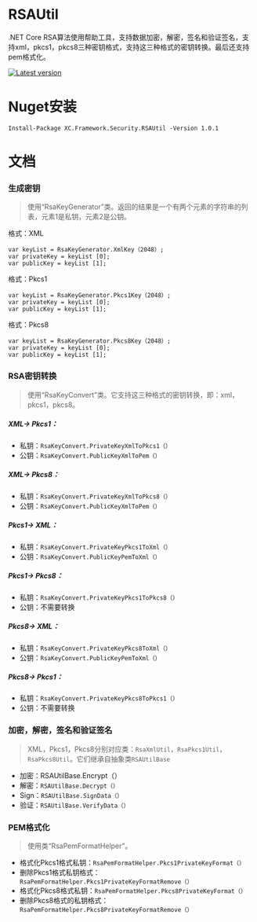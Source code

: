 # RSAUtil
.NET Core RSA算法使用帮助工具，支持数据加密，解密，签名和验证签名，支持xml，pkcs1，pkcs8三种密钥格式，支持这三种格式的密钥转换。最后还支持pem格式化。

[![Latest version](https://img.shields.io/nuget/v/XC.Framework.Security.RSAUtil.svg)](https://www.nuget.org/packages/XC.Framework.Security.RSAUtil/)


# Nuget安装
````shell
Install-Package XC.Framework.Security.RSAUtil -Version 1.0.1
````

# 文档

### 生成密钥

>使用“RsaKeyGenerator”类。返回的结果是一个有两个元素的字符串的列表，元素1是私钥，元素2是公钥。

格式：XML

```CSHARP
var keyList = RsaKeyGenerator.XmlKey（2048）;
var privateKey = keyList [0];
var publicKey = keyList [1];
```

格式：Pkcs1

```CSHARP
var keyList = RsaKeyGenerator.Pkcs1Key（2048）;
var privateKey = keyList [0];
var publicKey = keyList [1];
```

格式：Pkcs8

```CSHARP
var keyList = RsaKeyGenerator.Pkcs8Key（2048）;
var privateKey = keyList [0];
var publicKey = keyList [1];
```

### RSA密钥转换

>使用“RsaKeyConvert”类。它支持这三种格式的密钥转换，即：xml，pkcs1，pkcs8。

##### XML-> Pkcs1：

- 私钥：`RsaKeyConvert.PrivateKeyXmlToPkcs1（）`
- 公钥：`RsaKeyConvert.PublicKeyXmlToPem（）`

##### XML-> Pkcs8：

- 私钥：`RsaKeyConvert.PrivateKeyXmlToPkcs8（）`
- 公钥：`RsaKeyConvert.PublicKeyXmlToPem（）`

##### Pkcs1-> XML：

- 私钥：`RsaKeyConvert.PrivateKeyPkcs1ToXml（）`
- 公钥：`RsaKeyConvert.PublicKeyPemToXml（）`

##### Pkcs1-> Pkcs8：

- 私钥：`RsaKeyConvert.PrivateKeyPkcs1ToPkcs8（）`
- 公钥：不需要转换

##### Pkcs8-> XML：

- 私钥：`RsaKeyConvert.PrivateKeyPkcs8ToXml（）`
- 公钥：`RsaKeyConvert.PublicKeyPemToXml（）`

##### Pkcs8-> Pkcs1：

- 私钥：`RsaKeyConvert.PrivateKeyPkcs8ToPkcs1（）`
- 公钥：不需要转换

### 加密，解密，签名和验证签名

> XML，Pkcs1，Pkcs8分别对应类：`RsaXmlUtil`，`RsaPkcs1Util`，`RsaPkcs8Util`。它们继承自抽象类`RSAUtilBase`

- 加密：RSAUtilBase.Encrypt（）
- 解密：`RSAUtilBase.Decrypt（）`
- Sign：`RSAUtilBase.SignData（）`
- 验证：`RSAUtilBase.VerifyData（）`

### PEM格式化

>使用类“RsaPemFormatHelper”。

- 格式化Pkcs1格式私钥：`RsaPemFormatHelper.Pkcs1PrivateKeyFormat（）`
- 删除Pkcs1格式私钥格式：`RsaPemFormatHelper.Pkcs1PrivateKeyFormatRemove（）`
- 格式化Pkcs8格式私钥：`RsaPemFormatHelper.Pkcs8PrivateKeyFormat（）`
- 删除Pkcs8格式的私钥格式：`RsaPemFormatHelper.Pkcs8PrivateKeyFormatRemove（）`
